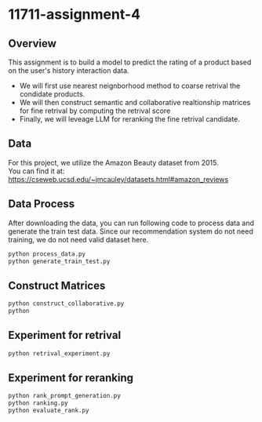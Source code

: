 # 11711-assignment-4

## Overview

This assignment is to build a model to predict the rating of a product based on the user's history interaction data.
- We will first use nearest neignborhood method to coarse retrival the condidate products.
- We will then construct semantic and collaborative realtionship matrices for fine retrival by computing the retrival score
- Finally, we will leveage LLM for reranking the fine retrival candidate.

## Data
For this project, we utilize the Amazon Beauty dataset from 2015.  
You can find it at: https://cseweb.ucsd.edu/~jmcauley/datasets.html#amazon_reviews

## Data Process
After downloading the data, you can run following code to process data and generate the train test data. Since our recommendation system do not need training, we do not need valid dataset here. 
```bash
python process_data.py
python generate_train_test.py
```

## Construct Matrices
```bash
python construct_collaborative.py
python 
``` 

## Experiment for retrival
```bash
python retrival_experiment.py
```

## Experiment for reranking
```bash
python rank_prompt_generation.py
python ranking.py
python evaluate_rank.py
```







